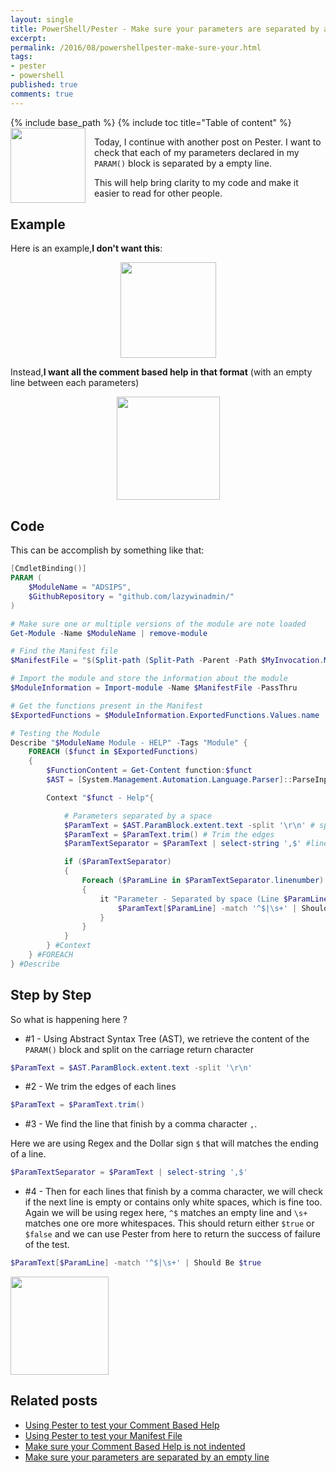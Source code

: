 ```yaml
---
layout: single
title: PowerShell/Pester - Make sure your parameters are separated by an empty line
excerpt: 
permalink: /2016/08/powershellpester-make-sure-your.html
tags: 
- pester
- powershell
published: true
comments: true
---
```

{% include base_path %}
{% include toc title="Table of content" %}
 <a href="{{ base_path }}/images/2016/20160824_PowerShellPester_-_Make_sure_your_parameters_are_separated_by_an_empty_line/pester_logo__1746910156__-400x400.png" imageanchor="1" style="clear: left; float: left; margin-bottom: 1em; margin-right: 1em;"><img border="0" height="120" src="{{ base_path }}/images/2016/20160824_PowerShellPester_-_Make_sure_your_parameters_are_separated_by_an_empty_line/pester_logo__454921558__-200x200.png" width="120" /></a>

Today, I continue with another post on Pester. I want to check that each of my parameters declared in my ```PARAM()``` block is separated by a empty line.

This will help bring clarity to my code and make it easier to read for other people.

## Example
Here is an example,<b>I don't want this</b>:
<center>
<img border="0" height="153" src="{{ base_path }}/images/2016/20160824_PowerShellPester_-_Make_sure_your_parameters_are_separated_by_an_empty_line/PowerShellPester_EmptyLine_between_parameter01__1521695242__-549x212.png"/></center>

Instead,<b>I want all the comment based help in that format</b> (with an empty line between each parameters)
<center>
<img border="0" height="165" src="{{ base_path }}/images/2016/20160824_PowerShellPester_-_Make_sure_your_parameters_are_separated_by_an_empty_line/PowerShellPester_EmptyLine_between_parameter02__2044538152__-547x227.png"/></center>

## Code

This can be accomplish by something like that:

```powershell
[CmdletBinding()]
PARAM (
    $ModuleName = "ADSIPS",
    $GithubRepository = "github.com/lazywinadmin/"
)

# Make sure one or multiple versions of the module are note loaded
Get-Module -Name $ModuleName | remove-module

# Find the Manifest file
$ManifestFile = "$(Split-path (Split-Path -Parent -Path $MyInvocation.MyCommand.Definition))\$ModuleName\$ModuleName.psd1"

# Import the module and store the information about the module
$ModuleInformation = Import-module -Name $ManifestFile -PassThru

# Get the functions present in the Manifest
$ExportedFunctions = $ModuleInformation.ExportedFunctions.Values.name

# Testing the Module
Describe "$ModuleName Module - HELP" -Tags "Module" {
    FOREACH ($funct in $ExportedFunctions)
    {
        $FunctionContent = Get-Content function:$funct
        $AST = [System.Management.Automation.Language.Parser]::ParseInput($FunctionContent, [ref]$null, [ref]$null)

        Context "$funct - Help"{

            # Parameters separated by a space
            $ParamText = $AST.ParamBlock.extent.text -split '\r\n' # split on carriage return
            $ParamText = $ParamText.trim() # Trim the edges
            $ParamTextSeparator = $ParamText | select-string ',$' #line that finish by a ','

            if ($ParamTextSeparator)
            {
                Foreach ($ParamLine in $ParamTextSeparator.linenumber)
                {
                    it "Parameter - Separated by space (Line $ParamLine)"{
                        $ParamText[$ParamLine] -match '^$|\s+' | Should Be $true
                    }
                }
            }
        } #Context
    } #FOREACH
} #Describe
```

## Step by Step

So what is happening here ?

* #1 - Using Abstract Syntax Tree (AST), we retrieve the content of the `PARAM()` block and split on the carriage return character

```powershell
$ParamText = $AST.ParamBlock.extent.text -split '\r\n'
```

* #2 - We trim the edges of each lines

```powershell
$ParamText = $ParamText.trim()
```

* #3 - We find the line that finish by a comma character `,`.

Here we are using Regex and the Dollar sign `$` that will matches the ending of a line.

```powershell
$ParamTextSeparator = $ParamText | select-string ',$'
```

* #4 - Then for each lines that finish by a comma character, we will check if the next line is empty or contains only white spaces, which is fine too. Again we will be using regex here, `^$` matches an empty line and `\s+` matches one ore more whitespaces. This should return either `$true` or `$false` and we can use Pester from here to return the success of failure of the test.

```powershell
$ParamText[$ParamLine] -match '^$|\s+' | Should Be $true
```

<img border="0" height="157" src="{{ base_path }}/images/2016/20160824_PowerShellPester_-_Make_sure_your_parameters_are_separated_by_an_empty_line/PowerShellPester_EmptyLine_between_parameter03__1644746112__-834x329.png"/>

## Related posts

* <a href="{{ base_path }}/2016/05/using-pester-to-test-your-comment-based.html" target="_blank">Using Pester to test your Comment Based Help</a>
* <a href="{{ base_path }}/2016/05/using-pester-to-test-your-manifest-file.html" target="_blank">Using Pester to test your Manifest File</a>
* <a href="{{ base_path }}/2016/08/powershellpester-make-sure-your-comment.html" target="_blank">Make sure your Comment Based Help is not indented</a>
* <a href="{{ base_path }}/2016/08/powershellpester-make-sure-your.html" target="_blank">Make sure your parameters are separated by an empty line</a>
